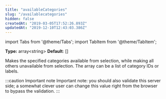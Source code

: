 ```yaml
---
title: "availableCategories"
slug: "/availablecategories"
hidden: false
createdAt: "2019-03-05T17:52:26.893Z"
updatedAt: "2019-12-10T12:43:03.386Z"
---
```


import Tabs from '@theme/Tabs';
import TabItem from '@theme/TabItem';

**Type:** array&lt;string&gt;
**Default**: []

Makes the specified categories available from selection, while making all others unavailable from selection. The array can be a list of category IDs or labels.

:::caution Important note
Important note: you should also validate this server side; a somewhat clever user can change this value right from the browser to bypass the validation.
:::

